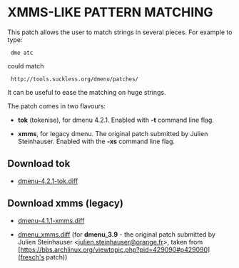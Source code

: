 XMMS-LIKE PATTERN MATCHING
==========================

This patch allows the user to match strings in several pieces.
For example to type:  

	 dme atc
  
could match  

	 http://tools.suckless.org/dmenu/patches/

It can be useful to ease the matching on huge strings.

The patch comes in two flavours:

* **tok** (tokenise), for dmenu 4.2.1. Enabled with **-t** command line flag.

* **xmms**, for legacy dmenu. The original patch submitted by Julien Steinhauser. Enabled with the **-xs** command line flag.

Download tok
------------

* [dmenu-4.2.1-tok.diff](dmenu-4.2.1-tok.diff)

Download xmms (legacy)
-------------

* [dmenu-4.1.1-xmms.diff](dmenu-4.1.1-xmms.diff)

* [dmenu_xmms.diff](dmenu_xmms.diff) (for **dmenu_3.9** - the original patch submitted by Julien Steinhauser <[julien.steinhauser@orange.fr](mailto:julien.steinhauser@orange.fr)>, taken from [https://bbs.archlinux.org/viewtopic.php?pid=429090#p429090](fresch's patch))


